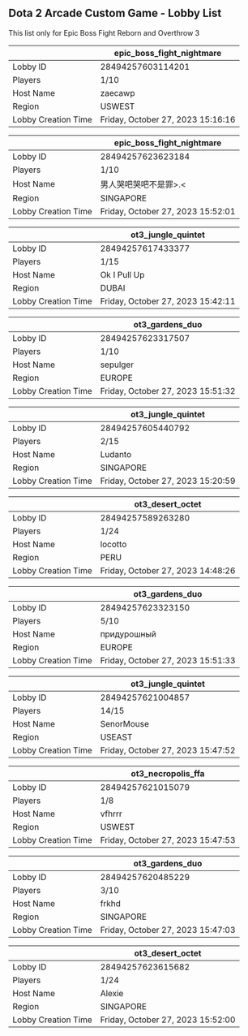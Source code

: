 ## Dota 2 Arcade Custom Game - Lobby List

This list only for Epic Boss Fight Reborn and Overthrow 3

|  | epic_boss_fight_nightmare |
| ------ | ------ |
| Lobby ID | 28494257603114201 |
| Players | 1/10 |
| Host Name | zaecawp |
| Region | USWEST |
| Lobby Creation Time | Friday, October 27, 2023 15:16:16 |


|  | epic_boss_fight_nightmare |
| ------ | ------ |
| Lobby ID | 28494257623623184 |
| Players | 1/10 |
| Host Name | 男人哭吧哭吧不是罪>.< |
| Region | SINGAPORE |
| Lobby Creation Time | Friday, October 27, 2023 15:52:01 |


|  | ot3_jungle_quintet |
| ------ | ------ |
| Lobby ID | 28494257617433377 |
| Players | 1/15 |
| Host Name | Ok I Pull Up |
| Region | DUBAI |
| Lobby Creation Time | Friday, October 27, 2023 15:42:11 |


|  | ot3_gardens_duo |
| ------ | ------ |
| Lobby ID | 28494257623317507 |
| Players | 1/10 |
| Host Name | sepulger |
| Region | EUROPE |
| Lobby Creation Time | Friday, October 27, 2023 15:51:32 |


|  | ot3_jungle_quintet |
| ------ | ------ |
| Lobby ID | 28494257605440792 |
| Players | 2/15 |
| Host Name | Ludanto |
| Region | SINGAPORE |
| Lobby Creation Time | Friday, October 27, 2023 15:20:59 |


|  | ot3_desert_octet |
| ------ | ------ |
| Lobby ID | 28494257589263280 |
| Players | 1/24 |
| Host Name | locotto |
| Region | PERU |
| Lobby Creation Time | Friday, October 27, 2023 14:48:26 |


|  | ot3_gardens_duo |
| ------ | ------ |
| Lobby ID | 28494257623323150 |
| Players | 5/10 |
| Host Name | придурошный |
| Region | EUROPE |
| Lobby Creation Time | Friday, October 27, 2023 15:51:33 |


|  | ot3_jungle_quintet |
| ------ | ------ |
| Lobby ID | 28494257621004857 |
| Players | 14/15 |
| Host Name | SenorMouse |
| Region | USEAST |
| Lobby Creation Time | Friday, October 27, 2023 15:47:52 |


|  | ot3_necropolis_ffa |
| ------ | ------ |
| Lobby ID | 28494257621015079 |
| Players | 1/8 |
| Host Name | vfhrrr |
| Region | USWEST |
| Lobby Creation Time | Friday, October 27, 2023 15:47:53 |


|  | ot3_gardens_duo |
| ------ | ------ |
| Lobby ID | 28494257620485229 |
| Players | 3/10 |
| Host Name | frkhd |
| Region | SINGAPORE |
| Lobby Creation Time | Friday, October 27, 2023 15:47:03 |


|  | ot3_desert_octet |
| ------ | ------ |
| Lobby ID | 28494257623615682 |
| Players | 1/24 |
| Host Name | Alexie |
| Region | SINGAPORE |
| Lobby Creation Time | Friday, October 27, 2023 15:52:00 |


